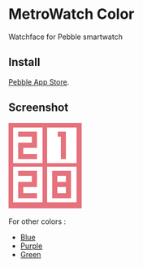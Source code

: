 # MetroWatch Color
Watchface for Pebble smartwatch

## Install
[Pebble App Store](https://apps.getpebble.com/en_US/application/569e9c94099696ec1500003f).

## Screenshot
![](screenshots/basalt.png)

For other colors :
- [Blue](https://github.com/mephissto/MetroWatch)
- [Purple](https://github.com/mephissto/MetroWatch/tree/purple)
- [Green](https://github.com/mephissto/MetroWatch/tree/green)
